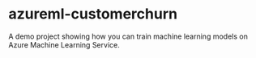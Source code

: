 # azureml-customerchurn
A demo project showing how you can train machine learning models on Azure Machine Learning Service.
